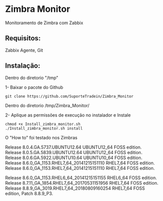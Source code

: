<h1>Zimbra Monitor</h1>

Monitoramento de Zimbra com Zabbix

<h2>Requisitos:</h2>
	
Zabbix Agente, Git

<h2>Instalação:</h2>

Dentro do diretorio "/tmp"

1- Baixar o pacote do Github

	git clone https://github.com/SuporteTradein/Zimbra_Monitor

Dentro do diretorio /tmp/Zimbra_Monitor/

2- Aplique as permissões de execução no instalador e Instale
	
	chmod +x Install_zimbra_monitor.sh
	./Install_zimbra_monitor.sh install

O "How to" foi testado nos Zimbras

Release 8.0.4.GA.5737.UBUNTU12.64 UBUNTU12_64 FOSS edition.</br>
Release 8.0.5.GA.5839.UBUNTU12.64 UBUNTU12_64 FOSS edition.</br>
Release 8.0.6.GA.5922.UBUNTU10.64 UBUNTU10_64 FOSS edition.</br>
Release 8.6.0_GA_1153.RHEL7_64_20141215151110 RHEL7_64 FOSS edition.</br>
Release 8.6.0_GA_1153.RHEL7_64_20141215151110 RHEL7_64 FOSS edition.</br>

Release 8.6.0_GA_1153.RHEL6_64_20141215151155 RHEL6_64 FOSS edition.</br>
Release 8.7.11_GA_1854.RHEL7_64_20170531151956 RHEL7_64 FOSS edition.</br>
Release 8.8.9_GA_3019.RHEL7_64_20180809160254 RHEL7_64 FOSS edition, Patch 8.8.9_P3.</br>
